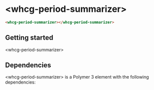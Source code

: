 # &lt;whcg-period-summarizer&gt;

```html
<whcg-period-summarizer></whcg-period-summarizer>
```

## Getting started 

&lt;whcg-period-summarizer&gt;

## Dependencies

&lt;whcg-period-summarizer&gt; is a Polymer 3 element with the following dependencies:
